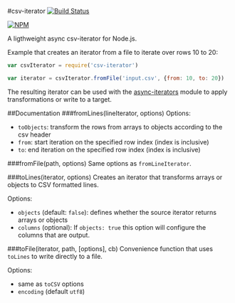 #csv-iterator
[![Build Status](https://travis-ci.org/mirkokiefer/csv-iterator.png?branch=master)](https://travis-ci.org/mirkokiefer/csv-iterator)

[![NPM](https://nodei.co/npm/csv-iterator.png)](https://nodei.co/npm/csv-iterator/)

A ligthweight async csv-iterator for Node.js.

Example that creates an iterator from a file to iterate over rows 10 to 20:

``` js
var csvIterator = require('csv-iterator')

var iterator = csvIterator.fromFile('input.csv', {from: 10, to: 20})
```

The resulting iterator can be used with the [async-iterators](https://github.com/mirkokiefer/async-iterators) module to apply transformations or write to a target.

##Documentation
###fromLines(lineIterator, options)
Options:

- `toObjects`: transform the rows from arrays to objects according to the csv header
- `from`: start iteration on the specified row index (index is inclusive)
- `to`: end iteration on the specified row index (index is inclusive)

###fromFile(path, options)
Same options as `fromLineIterator`.

###toLines(iterator, options)
Creates an iterator that transforms arrays or objects to CSV formatted lines.

Options:
- `objects` (default: `false`): defines whether the source iterator returns arrays or objects
- `columns` (optional): If `objects: true` this option will configure the columns that are output.

###toFile(iterator, path, [options], cb)
Convenience function that uses `toLines` to write directly to a file.

Options:
- same as `toCSV` options
- `encoding` (default `utf8`)